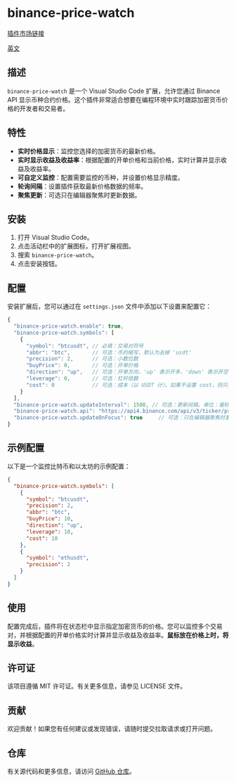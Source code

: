# binance-price-watch

[插件市场链接](https://marketplace.visualstudio.com/items?itemName=chenwuai.binance-price-watch)

[英文](./README.md)

## 描述

`binance-price-watch` 是一个 Visual Studio Code 扩展，允许您通过 Binance API 显示币种合约价格。这个插件非常适合想要在编程环境中实时跟踪加密货币价格的开发者和交易者。

## 特性

- **实时价格显示**：监控您选择的加密货币的最新价格。
- **实时显示收益及收益率**：根据配置的开单价格和当前价格，实时计算并显示收益及收益率。
- **可自定义监控**：配置需要监控的币种，并设置价格显示精度。
- **轮询间隔**：设置插件获取最新价格数据的频率。
- **聚焦更新**：可选只在编辑器聚焦时更新数据。

## 安装

1. 打开 Visual Studio Code。
2. 点击活动栏中的扩展图标，打开扩展视图。
3. 搜索 `binance-price-watch`。
4. 点击安装按钮。

## 配置

安装扩展后，您可以通过在 `settings.json` 文件中添加以下设置来配置它：

```js
{
  "binance-price-watch.enable": true,
  "binance-price-watch.symbols": [
    {
      "symbol": "btcusdt", // 必填：交易对符号
      "abbr": "btc",       // 可选：币的缩写，默认为去掉 'usdt'
      "precision": 2,      // 可选：小数位数
      "buyPrice": 0,       // 可选：开单价格
      "direction": "up",   // 可选：开单方向，'up' 表示开多，'down' 表示开空
      "leverage": 0,       // 可选：杠杆倍数
      "cost": 0            // 可选：成本（以 USDT 计）。如果不设置 cost，则只显示收益率，鼠标放在价格上才显示收益。
    }
  ],
  "binance-price-watch.updateInterval": 1500, // 可选：更新间隔，单位：毫秒
  "binance-price-watch.api": "https://api4.binance.com/api/v3/ticker/price", // 可选：API URL
  "binance-price-watch.updateOnFocus": true     // 可选：只在编辑器聚焦时更新
}
```

## 示例配置

以下是一个监控比特币和以太坊的示例配置：

```json
{
  "binance-price-watch.symbols": [
    {      
      "symbol": "btcusdt",      
      "precision": 2,
      "abbr": "btc",
      "buyPrice": 10,
      "direction": "up",
      "leverage": 10,
      "cost": 10
    },    
    {      
      "symbol": "ethusdt",      
      "precision": 2
    }  
  ]
}
```

## 使用

配置完成后，插件将在状态栏中显示指定加密货币的价格。您可以监控多个交易对，并根据配置的开单价格实时计算并显示收益及收益率。**鼠标放在价格上时，将显示收益**。

## 许可证

该项目遵循 MIT 许可证。有关更多信息，请参见 LICENSE 文件。

## 贡献

欢迎贡献！如果您有任何建议或发现错误，请随时提交拉取请求或打开问题。

## 仓库

有关源代码和更多信息，请访问 [GitHub 仓库](https://github.com/chenchenwuai/vscode-binance-price-watch)。
